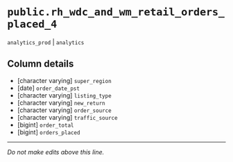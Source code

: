 # `public.rh_wdc_and_wm_retail_orders_placed_4`
`analytics_prod` | `analytics`

## Column details
* [character varying] `super_region`
* [date]      `order_date_pst`
* [character varying] `listing_type`
* [character varying] `new_return`
* [character varying] `order_source`
* [character varying] `traffic_source`
* [bigint]    `order_total`
* [bigint]    `orders_placed`

-------------------------------------------------------------------------------
*Do not make edits above this line.*
